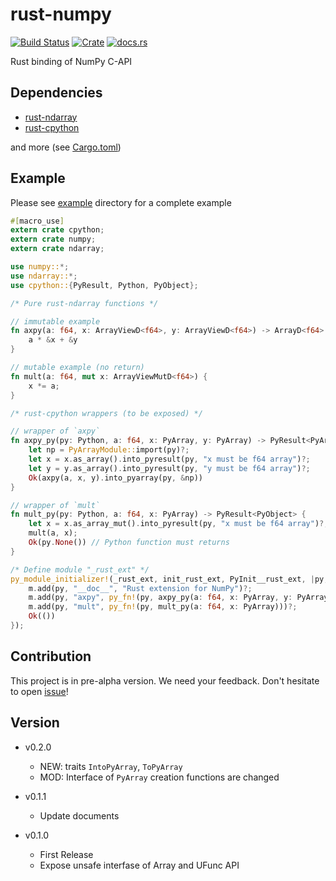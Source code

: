 rust-numpy
===========
[![Build Status](http://35.187.150.216/api/badges/termoshtt/rust-numpy/status.svg)](http://35.187.150.216/termoshtt/rust-numpy)
[![Crate](http://meritbadge.herokuapp.com/numpy)](https://crates.io/crates/numpy)
[![docs.rs](https://docs.rs/numpy/badge.svg)](https://docs.rs/numpy)

Rust binding of NumPy C-API

Dependencies
-------------

- [rust-ndarray](https://github.com/bluss/rust-ndarray)
- [rust-cpython](https://github.com/dgrunwald/rust-cpython)

and more (see [Cargo.toml](Cargo.toml))

Example
---------
Please see [example](example) directory for a complete example

```rust
#[macro_use]
extern crate cpython;
extern crate numpy;
extern crate ndarray;

use numpy::*;
use ndarray::*;
use cpython::{PyResult, Python, PyObject};

/* Pure rust-ndarray functions */

// immutable example
fn axpy(a: f64, x: ArrayViewD<f64>, y: ArrayViewD<f64>) -> ArrayD<f64> {
    a * &x + &y
}

// mutable example (no return)
fn mult(a: f64, mut x: ArrayViewMutD<f64>) {
    x *= a;
}

/* rust-cpython wrappers (to be exposed) */

// wrapper of `axpy`
fn axpy_py(py: Python, a: f64, x: PyArray, y: PyArray) -> PyResult<PyArray> {
    let np = PyArrayModule::import(py)?;
    let x = x.as_array().into_pyresult(py, "x must be f64 array")?;
    let y = y.as_array().into_pyresult(py, "y must be f64 array")?;
    Ok(axpy(a, x, y).into_pyarray(py, &np))
}

// wrapper of `mult`
fn mult_py(py: Python, a: f64, x: PyArray) -> PyResult<PyObject> {
    let x = x.as_array_mut().into_pyresult(py, "x must be f64 array")?;
    mult(a, x);
    Ok(py.None()) // Python function must returns
}

/* Define module "_rust_ext" */
py_module_initializer!(_rust_ext, init_rust_ext, PyInit__rust_ext, |py, m| {
    m.add(py, "__doc__", "Rust extension for NumPy")?;
    m.add(py, "axpy", py_fn!(py, axpy_py(a: f64, x: PyArray, y: PyArray)))?;
    m.add(py, "mult", py_fn!(py, mult_py(a: f64, x: PyArray)))?;
    Ok(())
});
```

Contribution
-------------
This project is in pre-alpha version.
We need your feedback. Don't hesitate to open [issue](https://github.com/termoshtt/rust-numpy/issues)!

Version
--------

- v0.2.0
  - NEW: traits `IntoPyArray`, `ToPyArray`
  - MOD: Interface of `PyArray` creation functions are changed

- v0.1.1
  - Update documents

- v0.1.0
  - First Release
  - Expose unsafe interfase of Array and UFunc API
